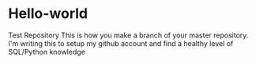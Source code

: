 # Hello-world
Test Repository
This is how you make a branch of your master repository.  I'm writing this to setup my github account and find a healthy level of SQL/Python knowledge
